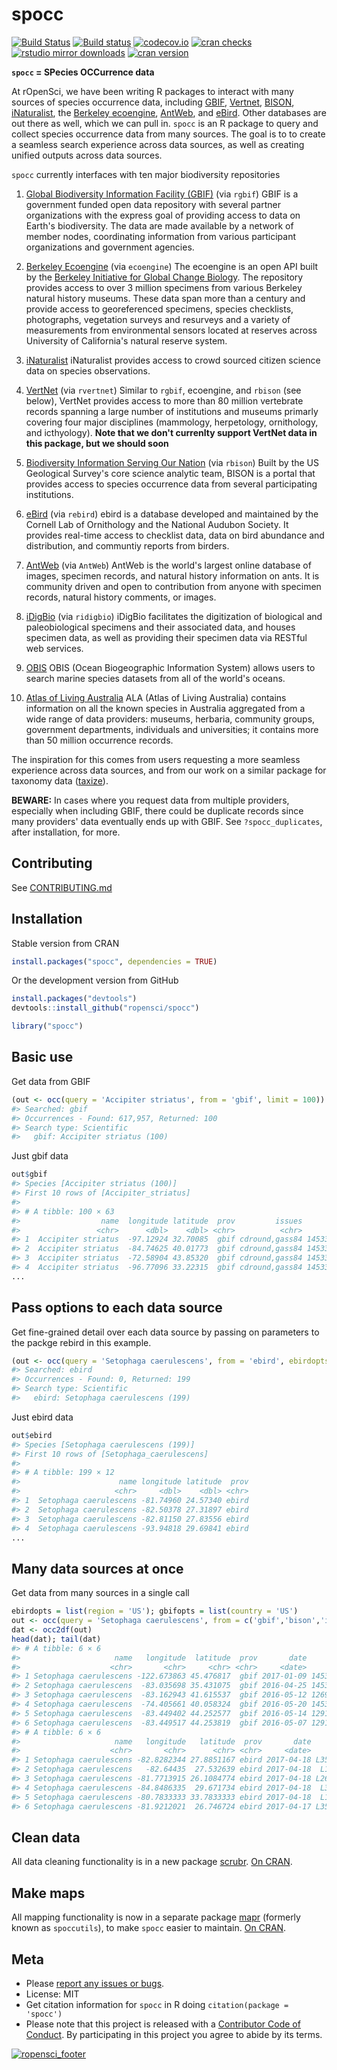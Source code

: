 spocc
========



[![Build Status](https://travis-ci.org/ropensci/spocc.svg?branch=master)](https://travis-ci.org/ropensci/spocc)
[![Build status](https://ci.appveyor.com/api/projects/status/lrscgpxs0n925t83?svg=true)](https://ci.appveyor.com/project/sckott/spocc)
[![codecov.io](https://codecov.io/github/ropensci/spocc/coverage.svg?branch=master)](https://codecov.io/github/ropensci/spocc?branch=master)
[![cran checks](https://cranchecks.info/badges/worst/spocc)](https://cranchecks.info/pkgs/spocc)
[![rstudio mirror downloads](https://cranlogs.r-pkg.org/badges/spocc?color=FAB657)](https://github.com/metacran/cranlogs.app)
[![cran version](https://www.r-pkg.org/badges/version/spocc)](https://cran.r-project.org/package=spocc)


**`spocc` = SPecies OCCurrence data**

At rOpenSci, we have been writing R packages to interact with many sources of species occurrence data, including [GBIF][gbif], [Vertnet][vertnet], [BISON][bison], [iNaturalist][inat], the [Berkeley ecoengine][ecoengine], [AntWeb][antweb], and [eBird][ebird]. Other databases are out there as well, which we can pull in. `spocc` is an R package to query and collect species occurrence data from many sources. The goal is to to create a seamless search experience across data sources, as well as creating unified outputs across data sources.

`spocc` currently interfaces with ten major biodiversity repositories

1. [Global Biodiversity Information Facility (GBIF)][gbif] (via `rgbif`)
GBIF is a government funded open data repository with several partner organizations with the express goal of providing access to data on Earth's biodiversity. The data are made available by a network of member nodes, coordinating information from various participant organizations and government agencies.

2. [Berkeley Ecoengine][ecoengine] (via `ecoengine`)
The ecoengine is an open API built by the [Berkeley Initiative for Global Change Biology](http://globalchange.berkeley.edu/). The repository provides access to over 3 million specimens from various Berkeley natural history museums. These data span more than a century and provide access to georeferenced specimens, species checklists, photographs, vegetation surveys and resurveys and a variety of measurements from environmental sensors located at reserves across University of California's natural reserve system.

3. [iNaturalist][inat]
iNaturalist provides access to crowd sourced citizen science data on species observations.

4. [VertNet][vertnet] (via `rvertnet`)
Similar to `rgbif`, ecoengine, and `rbison` (see below), VertNet provides access to more than 80 million vertebrate records spanning a large number of institutions and museums primarly covering four major disciplines (mammology, herpetology, ornithology, and icthyology). __Note that we don't currenlty support VertNet data in this package, but we should soon__

5. [Biodiversity Information Serving Our Nation][bison] (via `rbison`)
Built by the US Geological Survey's core science analytic team, BISON is a portal that provides access to species occurrence data from several participating institutions.

6. [eBird][ebird] (via `rebird`)
ebird is a database developed and maintained by the Cornell Lab of Ornithology and the National Audubon Society. It provides real-time access to checklist data, data on bird abundance and distribution, and communtiy reports from birders.

7. [AntWeb][antweb] (via `AntWeb`)
AntWeb is the world's largest online database of images, specimen records, and natural history information on ants. It is community driven and open to contribution from anyone with specimen records, natural history comments, or images.

8. [iDigBio][idigbio] (via `ridigbio`)
iDigBio facilitates the digitization of biological and paleobiological specimens and their associated data, and houses specimen data, as well as providing their specimen data via RESTful web services.

9. [OBIS][obis]
OBIS (Ocean Biogeographic Information System) allows users to search marine species datasets from all of the world's oceans.

10. [Atlas of Living Australia][ala]
ALA (Atlas of Living Australia) contains information on all the known species in Australia aggregated from a wide range of data providers: museums, herbaria, community groups, government departments, individuals and universities; it contains more than 50 million occurrence records.

The inspiration for this comes from users requesting a more seamless experience across data sources, and from our work on a similar package for taxonomy data ([taxize][taxize]).

__BEWARE:__ In cases where you request data from multiple providers, especially when including GBIF, there could be duplicate records since many providers' data eventually ends up with GBIF. See `?spocc_duplicates`, after installation, for more.

## Contributing

See [CONTRIBUTING.md](CONTRIBUTING.md)

## Installation

Stable version from CRAN


```r
install.packages("spocc", dependencies = TRUE)
```

Or the development version from GitHub


```r
install.packages("devtools")
devtools::install_github("ropensci/spocc")
```


```r
library("spocc")
```

## Basic use

Get data from GBIF


```r
(out <- occ(query = 'Accipiter striatus', from = 'gbif', limit = 100))
#> Searched: gbif
#> Occurrences - Found: 617,957, Returned: 100
#> Search type: Scientific
#>   gbif: Accipiter striatus (100)
```

Just gbif data


```r
out$gbif
#> Species [Accipiter striatus (100)] 
#> First 10 rows of [Accipiter_striatus]
#> 
#> # A tibble: 100 × 63
#>                  name  longitude latitude  prov         issues        key
#>                 <chr>      <dbl>    <dbl> <chr>          <chr>      <int>
#> 1  Accipiter striatus  -97.12924 32.70085  gbif cdround,gass84 1453324136
#> 2  Accipiter striatus  -84.74625 40.01773  gbif cdround,gass84 1453369124
#> 3  Accipiter striatus  -72.58904 43.85320  gbif cdround,gass84 1453335509
#> 4  Accipiter striatus  -96.77096 33.22315  gbif cdround,gass84 1453335637
...
```

## Pass options to each data source

Get fine-grained detail over each data source by passing on parameters to the packge rebird in this example.


```r
(out <- occ(query = 'Setophaga caerulescens', from = 'ebird', ebirdopts = list(region = 'US')))
#> Searched: ebird
#> Occurrences - Found: 0, Returned: 199
#> Search type: Scientific
#>   ebird: Setophaga caerulescens (199)
```

Just ebird data


```r
out$ebird
#> Species [Setophaga caerulescens (199)] 
#> First 10 rows of [Setophaga_caerulescens]
#> 
#> # A tibble: 199 × 12
#>                      name longitude latitude  prov
#>                     <chr>     <dbl>    <dbl> <chr>
#> 1  Setophaga caerulescens -81.74960 24.57340 ebird
#> 2  Setophaga caerulescens -82.50378 27.31897 ebird
#> 3  Setophaga caerulescens -82.81150 27.83556 ebird
#> 4  Setophaga caerulescens -93.94818 29.69841 ebird
...
```

## Many data sources at once

Get data from many sources in a single call


```r
ebirdopts = list(region = 'US'); gbifopts = list(country = 'US')
out <- occ(query = 'Setophaga caerulescens', from = c('gbif','bison','inat','ebird'), gbifopts = gbifopts, ebirdopts = ebirdopts, limit = 50)
dat <- occ2df(out)
head(dat); tail(dat)
#> # A tibble: 6 × 6
#>                     name   longitude  latitude  prov       date        key
#>                    <chr>       <chr>     <chr> <chr>     <date>      <chr>
#> 1 Setophaga caerulescens -122.673863 45.476817  gbif 2017-01-09 1453379582
#> 2 Setophaga caerulescens  -83.035698 35.431075  gbif 2016-04-25 1453190650
#> 3 Setophaga caerulescens  -83.162943 41.615537  gbif 2016-05-12 1269558094
#> 4 Setophaga caerulescens  -74.405661 40.058324  gbif 2016-05-20 1453340127
#> 5 Setophaga caerulescens  -83.449402 44.252577  gbif 2016-05-14 1291104360
#> 6 Setophaga caerulescens  -83.449517 44.253819  gbif 2016-05-07 1291149600
#> # A tibble: 6 × 6
#>                     name   longitude   latitude  prov       date      key
#>                    <chr>       <chr>      <chr> <chr>     <date>    <chr>
#> 1 Setophaga caerulescens -82.8282344 27.8851167 ebird 2017-04-18 L3547190
#> 2 Setophaga caerulescens   -82.64435  27.532639 ebird 2017-04-18  L189003
#> 3 Setophaga caerulescens -81.7713915 26.1084774 ebird 2017-04-18 L2603780
#> 4 Setophaga caerulescens -84.8486335  29.671734 ebird 2017-04-18  L352112
#> 5 Setophaga caerulescens -80.7833333 33.7833333 ebird 2017-04-18  L109521
#> 6 Setophaga caerulescens -81.9212021  26.746724 ebird 2017-04-17 L3579621
```

## Clean data

All data cleaning functionality is in a new package [scrubr](https://github.com/ropenscilabs/scrubr). [On CRAN](https://cran.r-project.org/package=scrubr).

## Make maps

All mapping functionality is now in a separate package [mapr](https://github.com/ropensci/mapr) (formerly known as `spoccutils`), to make `spocc` easier to maintain. [On CRAN](https://cran.r-project.org/package=mapr).

## Meta

* Please [report any issues or bugs](https://github.com/ropensci/spocc/issues).
* License: MIT
* Get citation information for `spocc` in R doing `citation(package = 'spocc')`
* Please note that this project is released with a [Contributor Code of Conduct](CODE_OF_CONDUCT.md). By participating in this project you agree to abide by its terms.

[![ropensci_footer](https://ropensci.org/public_images/github_footer.png)](https://ropensci.org)

[gbif]: https://github.com/ropensci/rgbif
[vertnet]: https://github.com/ropensci/rvertnet
[bison]: https://github.com/ropensci/rbison
[inat]: https://github.com/ropensci/rinat
[taxize]: https://github.com/ropensci/taxize
[ecoengine]: https://github.com/ropensci/ecoengine
[antweb]: http://antweb.org/
[idigbio]: https://www.idigbio.org/
[obis]: http://www.iobis.org/
[ebird]: http://ebird.org/content/ebird/
[ala]: http://www.ala.org.au/
